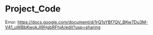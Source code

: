# Project_Code



Error: https://docs.google.com/document/d/1rQ1sYBf7QV_BKw7Du3M-V41_uWBbKwokJI9HgbRFhjA/edit?usp=sharing
